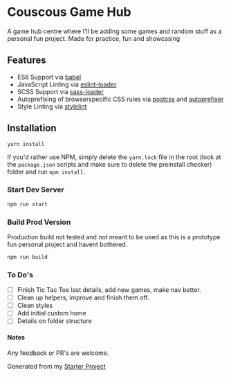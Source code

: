 # Couscous Game Hub

A game hub centre where I'll be adding some games and random stuff as a personal fun project. Made for practice, fun and showcasing

## Features

- ES6 Support via [babel](https://babeljs.io/)
- JavaScript Linting via [eslint-loader](https://github.com/MoOx/eslint-loader)
- SCSS Support via [sass-loader](https://github.com/jtangelder/sass-loader)
- Autoprefixing of browserspecific CSS rules via [postcss](https://postcss.org/) and [autoprefixer](https://github.com/postcss/autoprefixer)
- Style Linting via [stylelint](https://stylelint.io/)

## Installation

```bash
yarn install
```

If you'd rather use NPM, simply delete the `yarn.lock` file in the root (look at the `package.json` scripts and make sure to delete the preinstall checker) folder and run `npm install`.

### Start Dev Server

```bash
npm run start
```

### Build Prod Version

Production build not tested and not meant to be used as this is a prototype fun personal project and havent bothered.

```bash
npm run build
```

### To Do's

- [ ] Finish Tic Tac Toe last details, add new games, make nav better.
- [ ] Clean up helpers, improve and finish them off.
- [ ] Clean styles
- [ ] Add initial custom home
- [ ] Details on folder structure

#### Notes

Any feedback or PR's are welcome.

Generated from my [Starter Project](https://github.com/CatinhoCR/fe-webpack-starter)
